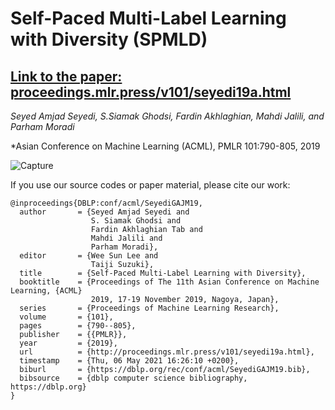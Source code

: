 # Self-Paced Multi-Label Learning with Diversity (SPMLD)

  ## [Link to the paper: proceedings.mlr.press/v101/seyedi19a.html](https://proceedings.mlr.press/v101/seyedi19a.html)

  
  *Seyed Amjad Seyedi, S.Siamak Ghodsi, Fardin Akhlaghian, Mahdi Jalili, and Parham Moradi*
  
  *Asian Conference on Machine Learning (ACML), PMLR 101:790-805, 2019

  ![Capture](https://github.com/SiamakGhodsi/SPMLD/assets/56566139/8a24a55e-6031-48cb-8056-636a987404e0)

  If you use our source codes or paper material, please cite our work: 

```
@inproceedings{DBLP:conf/acml/SeyediGAJM19,
  author       = {Seyed Amjad Seyedi and
                  S. Siamak Ghodsi and
                  Fardin Akhlaghian Tab and
                  Mahdi Jalili and
                  Parham Moradi},
  editor       = {Wee Sun Lee and
                  Taiji Suzuki},
  title        = {Self-Paced Multi-Label Learning with Diversity},
  booktitle    = {Proceedings of The 11th Asian Conference on Machine Learning, {ACML}
                  2019, 17-19 November 2019, Nagoya, Japan},
  series       = {Proceedings of Machine Learning Research},
  volume       = {101},
  pages        = {790--805},
  publisher    = {{PMLR}},
  year         = {2019},
  url          = {http://proceedings.mlr.press/v101/seyedi19a.html},
  timestamp    = {Thu, 06 May 2021 16:26:10 +0200},
  biburl       = {https://dblp.org/rec/conf/acml/SeyediGAJM19.bib},
  bibsource    = {dblp computer science bibliography, https://dblp.org}
}
